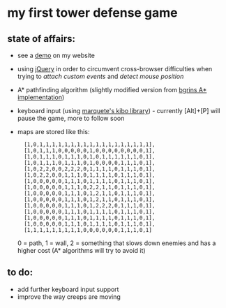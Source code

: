 my first tower defense game
=====

state of affairs:
-----
* see a [demo](http://peter.muehlbacher.me/td) on my website
* using [jQuery](http://jquery.com/ "jQuery website") in order to circumvent cross-browser difficulties when trying to *attach custom events* and *detect mouse position*
* A* pathfinding algorithm (slightly modified version from [bgrins A* implementation](http://github.com/bgrins/javascript-astar "Link to bgrins' A* Github repository"))
* keyboard input (using [marquete's kibo library](http://github.com/marquete/kibo "Link to marquete's kibo Github repository")) - currently [Alt]+[P] will pause the game, more to follow soon
* maps are stored like this:

        [1,0,1,1,1,1,1,1,1,1,1,1,1,1,1,1,1,1,1,1],
        [1,0,1,1,1,0,0,0,0,0,1,0,0,0,0,0,0,0,0,1],
        [1,0,1,1,1,0,1,1,1,0,1,0,1,1,1,1,1,1,0,1],
        [1,0,1,1,1,0,1,1,1,0,1,0,0,0,0,1,1,1,0,1],
        [1,0,2,2,0,0,2,2,2,0,1,1,1,1,0,1,1,1,0,1],
        [1,0,2,2,0,0,1,1,1,0,1,1,1,1,0,1,1,1,0,1],
        [1,0,0,0,0,0,1,1,1,0,1,1,1,1,0,1,1,1,0,1],
        [1,0,0,0,0,0,1,1,1,0,2,2,1,1,0,1,1,1,0,1],
        [1,0,0,0,0,0,1,1,1,0,1,2,1,1,0,1,1,1,0,1],
        [1,0,0,0,0,0,1,1,1,0,1,2,1,1,0,1,1,1,0,1],
        [1,0,0,0,0,0,1,1,1,0,1,2,2,2,0,1,1,1,0,1],
        [1,0,0,0,0,0,1,1,1,0,1,1,1,1,0,1,1,1,0,1],
        [1,0,0,0,0,0,1,1,1,0,1,1,1,1,0,1,1,1,0,1],
        [1,0,0,0,0,0,1,1,1,0,1,1,1,1,0,1,1,1,0,1],
        [1,1,1,1,1,1,1,1,1,0,0,0,0,0,0,1,1,1,0,1]

    0 = path, 1 = wall, 2 = something that slows down enemies and has a higher cost (A* algorithms will try to avoid it)

to do:
-----
* add further keyboard input support
* improve the way creeps are moving